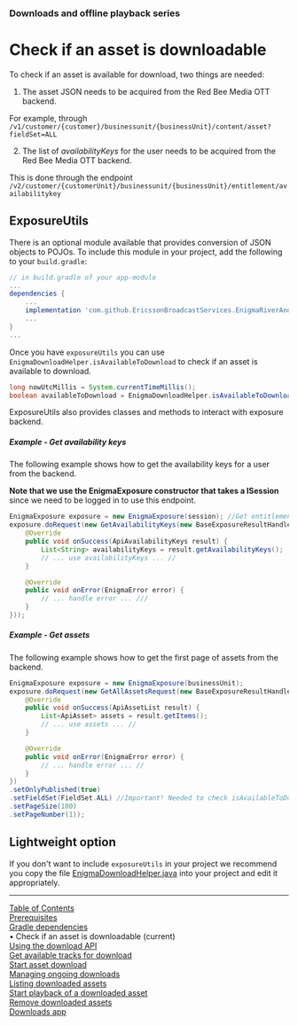### Downloads and offline playback series
# Check if an asset is downloadable
To check if an asset is available for download, two things are needed:
1. The asset JSON needs to be acquired from the Red Bee Media OTT backend.

For example, through `/v1/customer/{customer}/businessunit/{businessUnit}/content/asset?fieldSet=ALL`

2. The list of *availabilityKeys* for the user needs to be acquired from the Red Bee Media OTT backend.

This is done through the endpoint `/v2/customer/{customerUnit}/businessunit/{businessUnit}/entitlement/availabilitykey`

## ExposureUtils

There is an optional module available that provides conversion of JSON objects to POJOs. To include
this module in your project, add the following to your `build.gradle`:
```gradle
// in build.gradle of your app-module
...
dependencies {
    ...
    implementation 'com.github.EricssonBroadcastServices.EnigmaRiverAndroid:exposureUtils:r3.4.0-BETA-7'
    ...
}
...
```

Once you have `exposureUtils` you can use `EnigmaDownloadHelper.isAvailableToDownload` to check if
an asset is available to download.
```java
long nowUtcMillis = System.currentTimeMillis();
boolean availableToDownload = EnigmaDownloadHelper.isAvailableToDownload(apiAsset, nowUtcMillis, userAvailabilityKeys)
```

ExposureUtils also provides classes and methods to interact with exposure backend.
##### Example - Get availability keys
The following example shows how to get the availability keys for a user from the backend.

**Note that we use the EnigmaExposure constructor that takes a ISession** since we need to be logged
in to use this endpoint.
```java
EnigmaExposure exposure = new EnigmaExposure(session); //Get entitlement/availabilitykey requires Authorization
exposure.doRequest(new GetAvailabilityKeys(new BaseExposureResultHandler<ApiAvailabilityKeys>() {
    @Override
    public void onSuccess(ApiAvailabilityKeys result) {
        List<String> availabilityKeys = result.getAvailabilityKeys();
        // ... use availabilityKeys ... //
    }

    @Override
    public void onError(EnigmaError error) {
        // ... handle error ... ///
    }
}));
```
##### Example - Get assets
The following example shows how to get the first page of assets from the backend.
```java
EnigmaExposure exposure = new EnigmaExposure(businessUnit);
exposure.doRequest(new GetAllAssetsRequest(new BaseExposureResultHandler<ApiAssetList>() {
    @Override
    public void onSuccess(ApiAssetList result) {
        List<ApiAsset> assets = result.getItems();
        // ... use assets ... //
    }

    @Override
    public void onError(EnigmaError error) {
        // ... handle error ... //
    }
})
.setOnlyPublished(true)
.setFieldSet(FieldSet.ALL) //Important! Needed to check isAvailableToDownload
.setPageSize(100)
.setPageNumber(1));
```

## Lightweight option

If you don't want to include `exposureUtils` in your project we recommend you copy the file
[EnigmaDownloadHelper.java](https://github.com/EricssonBroadcastServices/EnigmaRiverAndroidExposureUtils/blob/r3.4.0-BETA-7/src/main/java/com/redbeemedia/enigma/exposureutils/download/EnigmaDownloadHelper.java)
into your project and edit it appropriately.


___
[Table of Contents](../index.md)<br/>
[Prerequisites](prerequisites.md)<br/>
[Gradle dependencies](dependencies.md)<br/>
&bull; Check if an asset is downloadable (current)<br/>
[Using the download API](enigma_download.md)<br/>
[Get available tracks for download](get_download_info.md)<br/>
[Start asset download](start_download.md)<br/>
[Managing ongoing downloads](ongoing_downloads.md)<br/>
[Listing downloaded assets](list_downloads.md)<br/>
[Start playback of a downloaded asset](play_download.md)<br/>
[Remove downloaded assets](remove_download.md)<br/>
[Downloads app](example_app.md)<br/>

